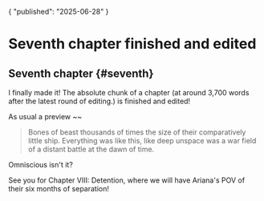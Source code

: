 {
"published": "2025-06-28"
}

# Seventh chapter finished and edited 

## Seventh chapter {#seventh}
I finally made it! The absolute chunk of a chapter (at around 3,700 words after the latest round of editing.) is finished and
edited!

As usual a preview \~\~

> Bones of beast thousands of times the size of their comparatively little ship. Everything was like this, like deep unspace was a war field of a distant battle at the dawn of time.

Omniscious isn't it?

See you for Chapter VIII: Detention, where we will have Ariana's POV of their six months of separation!
